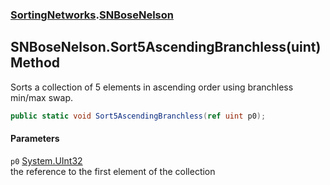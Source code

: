 ### [SortingNetworks](./SortingNetworks.md 'SortingNetworks').[SNBoseNelson](./SortingNetworks-SNBoseNelson.md 'SortingNetworks.SNBoseNelson')
## SNBoseNelson.Sort5AscendingBranchless(uint) Method
Sorts a collection of 5 elements in ascending order using branchless min/max swap.  
```csharp
public static void Sort5AscendingBranchless(ref uint p0);
```
#### Parameters
<a name='SortingNetworks-SNBoseNelson-Sort5AscendingBranchless(uint)-p0'></a>
`p0` [System.UInt32](https://docs.microsoft.com/en-us/dotnet/api/System.UInt32 'System.UInt32')  
the reference to the first element of the collection  
  
